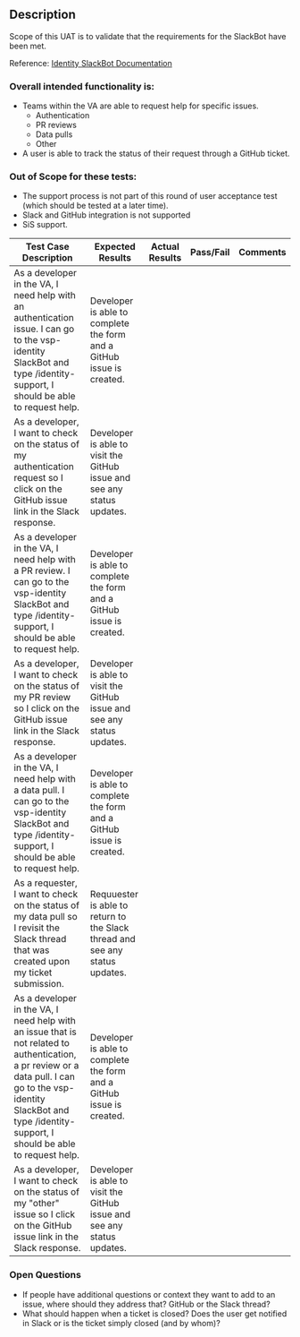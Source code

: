 
## Description
Scope of this UAT is to validate that the requirements for the SlackBot have been met.

Reference: [Identity SlackBot Documentation](https://github.com/department-of-veterans-affairs/va.gov-team/blob/master/products/identity/Support%20Process/Identity-Slackbot-documentation.md)  

### Overall intended functionality is:
- Teams within the VA are able to request help for specific issues.
  - Authentication
  - PR reviews
  - Data pulls
  - Other 
- A user is able to track the status of their request through a GitHub ticket.

### Out of Scope for these tests:
- The support process is not part of this round of user acceptance test (which should be tested at a later time).
- Slack and GitHub integration is not supported
- SiS support.


| Test Case Description | Expected Results | Actual Results | Pass/Fail |Comments
| ------ | ------ | ------ | ------ | ------ |
| As a developer in the VA, I need help with an authentication issue.  I can go to the vsp-identity SlackBot and type /identity-support, I should be able to request help. | Developer is able to complete the form and a GitHub issue is created. |  |  |  |
| As a developer, I want to check on the status of my authentication request so I click on the GitHub issue link in the Slack response. | Developer is able to visit the GitHub issue and see any status updates. |  |  |  |
| As a developer in the VA, I need help with a PR review.  I can go to the vsp-identity SlackBot and type /identity-support, I should be able to request help. | Developer is able to complete the form and a GitHub issue is created. |  |  |  |
| As a developer, I want to check on the status of my PR review so I click on the GitHub issue link in the Slack response. | Developer is able to visit the GitHub issue and see any status updates. |  |  |  |
| As a developer in the VA, I need help with a data pull.  I can go to the vsp-identity SlackBot and type /identity-support, I should be able to request help. | Developer is able to complete the form and a GitHub issue is created. |  |  |  |
| As a requester, I want to check on the status of my data pull so I revisit the Slack thread that was created upon my ticket submission. | Requuester is able to return to the Slack thread and see any status updates. |  |  |  |
| As a developer in the VA, I need help with an issue that is not related to authentication, a pr review or a data pull.  I can go to the vsp-identity SlackBot and type /identity-support, I should be able to request help. | Developer is able to complete the form and a GitHub issue is created. |  |  |  |
| As a developer, I want to check on the status of my "other" issue so I click on the GitHub issue link in the Slack response. | Developer is able to visit the GitHub issue and see any status updates. |  |  |  |


### Open Questions
- If people have additional questions or context they want to add to an issue, where should they address that?  GitHub or the Slack thread?
- What should happen when a ticket is closed?  Does the user get notified in Slack or is the ticket simply closed (and by whom)?
